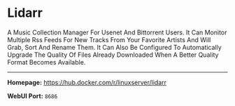 # Lidarr

A Music Collection Manager For Usenet And Bittorrent Users. It Can Monitor Multiple Rss Feeds For New Tracks From Your Favorite Artists And Will Grab, Sort And Rename Them. It Can Also Be Configured To Automatically Upgrade The Quality Of Files Already Downloaded When A Better Quality Format Becomes Available.

---

**Homepage:** https://hub.docker.com/r/linuxserver/lidarr

**WebUI Port:** `8686`